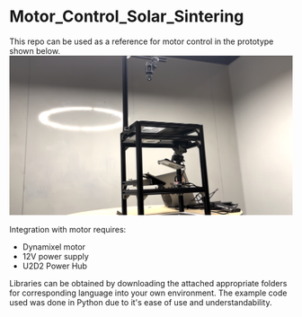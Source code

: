 # Motor_Control_Solar_Sintering
This repo can be used as a reference for motor control in the prototype shown below.
![prototype_image](https://github.com/Antonio417/Motor_Control_Solar_Sintering/blob/main/prototype_image.png)

Integration with motor requires:
- Dynamixel motor
- 12V power supply
- U2D2 Power Hub

Libraries can be obtained by downloading the attached appropriate folders for corresponding language into your own environment.
The example code used was done in Python due to it's ease of use and understandability.

